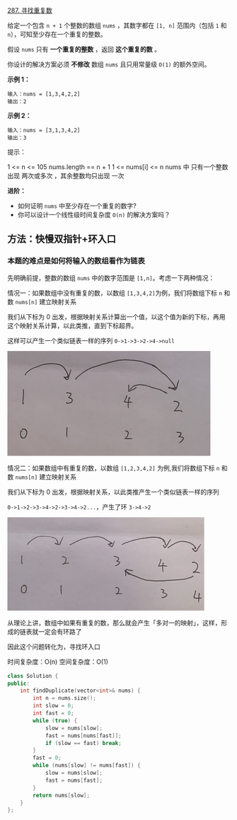 [287. 寻找重复数](https://leetcode-cn.com/problems/find-the-duplicate-number/)

给定一个包含 `n + 1` 个整数的数组 `nums` ，其数字都在 `[1, n]` 范围内（包括 `1` 和 `n`），可知至少存在一个重复的整数。

假设 `nums` 只有 **一个重复的整数** ，返回 **这个重复的数** 。

你设计的解决方案必须 **不修改** 数组 `nums` 且只用常量级 `O(1)` 的额外空间。

**示例 1：**

```
输入：nums = [1,3,4,2,2]
输出：2
```

**示例 2：**

```
输入：nums = [3,1,3,4,2]
输出：3
```

 提示：

1 <= n <= 105
nums.length == n + 1
1 <= nums[i] <= n
nums 中 只有一个整数 出现 两次或多次 ，其余整数均只出现 一次

**进阶：**

- 如何证明 `nums` 中至少存在一个重复的数字?
- 你可以设计一个线性级时间复杂度 `O(n)` 的解决方案吗？

## 方法：快慢双指针+环入口

### 本题的难点是如何将输入的数组看作为链表

先明确前提，整数的数组 `nums` 中的数字范围是 `[1,n]`。考虑一下两种情况：

情况一：如果数组中没有重复的数，以数组 `[1,3,4,2]`为例，我们将数组下标 `n` 和数 `nums[n]` 建立映射关系

我们从下标为 0 出发，根据映射关系计算出一个值，以这个值为新的下标，再用这个映射关系计算，以此类推，直到下标超界。

这样可以产生一个类似链表一样的序列 `0->1->3->2->4->null`

![287-1](../doc/287-1.png)



情况二：如果数组中有重复的数，以数组 `[1,2,3,4,2]` 为例,我们将数组下标 `n` 和数 `nums[n]` 建立映射关系

我们从下标为 0 出发，根据映射关系，以此类推产生一个类似链表一样的序列

`0->1->2->3->4->2->3->4->2...`，产生了环 `3->4->2`

![287-2](../doc/287-2.png)

从理论上讲，数组中如果有重复的数，那么就会产生「多对一的映射」，这样，形成的链表就一定会有环路了



因此这个问题转化为，寻找环入口

时间复杂度：O(n)  空间复杂度：O(1)

```c++
class Solution {
public:
    int findDuplicate(vector<int>& nums) {
        int n = nums.size();
        int slow = 0;
        int fast = 0;
        while (true) {
            slow = nums[slow];
            fast = nums[nums[fast]];
            if (slow == fast) break;
        }
        fast = 0;
        while (nums[slow] != nums[fast]) {
            slow = nums[slow];
            fast = nums[fast];
        }
        return nums[slow];
    }
};
```

